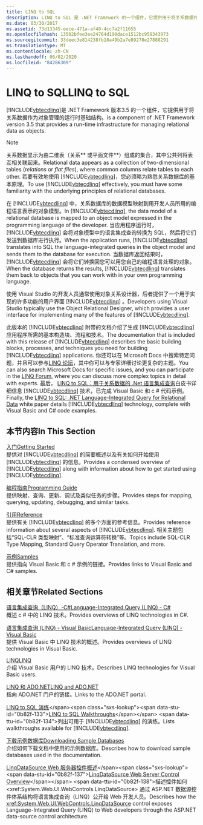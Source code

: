 ```yaml
---
title: LINQ to SQL
description: LINQ to SQL 是 .NET Framework 的一个组件，它提供用于将关系数据作为对象进行管理的运行时基础结构。
ms.date: 03/30/2017
ms.assetid: 73d13345-eece-471a-af40-4cc7a2f11655
ms.openlocfilehash: 13502bfee3ee24764d190dace1512bc958343973
ms.sourcegitcommit: 33deec3e814238fb18a49b2a7e89278e27888291
ms.translationtype: MT
ms.contentlocale: zh-CN
ms.lasthandoff: 06/02/2020
ms.locfileid: "84286309"
---
```

# <a name="linq-to-sql"></a><span data-ttu-id="0b82f-103">LINQ to SQL</span><span class="sxs-lookup"><span data-stu-id="0b82f-103">LINQ to SQL</span></span>
[!INCLUDE[vbtecdlinq](../../../../../../includes/vbtecdlinq-md.md)]<span data-ttu-id="0b82f-104">是 .NET Framework 版本3.5 的一个组件，它提供用于将关系数据作为对象管理的运行时基础结构。</span><span class="sxs-lookup"><span data-stu-id="0b82f-104">is a component of .NET Framework version 3.5 that provides a run-time infrastructure for managing relational data as objects.</span></span>  
  
> [!NOTE]
> <span data-ttu-id="0b82f-105">关系数据显示为由二维表（关系\*\* 或平面文件\*\*）组成的集合，其中公共列将表互相关联起来。</span><span class="sxs-lookup"><span data-stu-id="0b82f-105">Relational data appears as a collection of two-dimensional tables (*relations* or *flat files*), where common columns relate tables to each other.</span></span> <span data-ttu-id="0b82f-106">若要有效地使用 [!INCLUDE[vbtecdlinq](../../../../../../includes/vbtecdlinq-md.md)]，您必须略为熟悉关系数据库的基本原理。</span><span class="sxs-lookup"><span data-stu-id="0b82f-106">To use [!INCLUDE[vbtecdlinq](../../../../../../includes/vbtecdlinq-md.md)] effectively, you must have some familiarity with the underlying principles of relational databases.</span></span>  
  
 <span data-ttu-id="0b82f-107">在 [!INCLUDE[vbtecdlinq](../../../../../../includes/vbtecdlinq-md.md)] 中，关系数据库的数据模型映射到用开发人员所用的编程语言表示的对象模型。</span><span class="sxs-lookup"><span data-stu-id="0b82f-107">In [!INCLUDE[vbtecdlinq](../../../../../../includes/vbtecdlinq-md.md)], the data model of a relational database is mapped to an object model expressed in the programming language of the developer.</span></span> <span data-ttu-id="0b82f-108">当应用程序运行时，[!INCLUDE[vbtecdlinq](../../../../../../includes/vbtecdlinq-md.md)] 会将对象模型中的语言集成查询转换为 SQL，然后将它们发送到数据库进行执行。</span><span class="sxs-lookup"><span data-stu-id="0b82f-108">When the application runs, [!INCLUDE[vbtecdlinq](../../../../../../includes/vbtecdlinq-md.md)] translates into SQL the language-integrated queries in the object model and sends them to the database for execution.</span></span> <span data-ttu-id="0b82f-109">当数据库返回结果时，[!INCLUDE[vbtecdlinq](../../../../../../includes/vbtecdlinq-md.md)] 会将它们转换回您可以用您自己的编程语言处理的对象。</span><span class="sxs-lookup"><span data-stu-id="0b82f-109">When the database returns the results, [!INCLUDE[vbtecdlinq](../../../../../../includes/vbtecdlinq-md.md)] translates them back to objects that you can work with in your own programming language.</span></span>  
  
 <span data-ttu-id="0b82f-110">使用 Visual Studio 的开发人员通常使用对象关系设计器，后者提供了一个用于实现的许多功能的用户界面 [!INCLUDE[vbtecdlinq](../../../../../../includes/vbtecdlinq-md.md)] 。</span><span class="sxs-lookup"><span data-stu-id="0b82f-110">Developers using Visual Studio typically use the Object Relational Designer, which provides a user interface for implementing many of the features of [!INCLUDE[vbtecdlinq](../../../../../../includes/vbtecdlinq-md.md)].</span></span>  
  
 <span data-ttu-id="0b82f-111">此版本的 [!INCLUDE[vbtecdlinq](../../../../../../includes/vbtecdlinq-md.md)] 附带的文档介绍了生成 [!INCLUDE[vbtecdlinq](../../../../../../includes/vbtecdlinq-md.md)] 应用程序所需的基本构造块、流程和技术。</span><span class="sxs-lookup"><span data-stu-id="0b82f-111">The documentation that is included with this release of [!INCLUDE[vbtecdlinq](../../../../../../includes/vbtecdlinq-md.md)] describes the basic building blocks, processes, and techniques you need for building [!INCLUDE[vbtecdlinq](../../../../../../includes/vbtecdlinq-md.md)] applications.</span></span> <span data-ttu-id="0b82f-112">你还可以在 Microsoft Docs 中搜索特定问题，并且可以参与[LINQ 论坛](https://social.msdn.microsoft.com/forums/home?forum=linqtosql)，其中你可以与专家详细讨论更复杂的主题。</span><span class="sxs-lookup"><span data-stu-id="0b82f-112">You can also search Microsoft Docs for specific issues, and you can participate in the [LINQ Forum](https://social.msdn.microsoft.com/forums/home?forum=linqtosql), where you can discuss more complex topics in detail with experts.</span></span> <span data-ttu-id="0b82f-113">最后， [LINQ to SQL：用于关系数据的 .Net 语言集成查询](https://docs.microsoft.com/previous-versions/dotnet/articles/bb425822(v=msdn.10))白皮书详细信息 [!INCLUDE[vbtecdlinq](../../../../../../includes/vbtecdlinq-md.md)] 技术，已完成 Visual Basic 和 c # 代码示例。</span><span class="sxs-lookup"><span data-stu-id="0b82f-113">Finally, the [LINQ to SQL: .NET Language-Integrated Query for Relational Data](https://docs.microsoft.com/previous-versions/dotnet/articles/bb425822(v=msdn.10)) white paper details [!INCLUDE[vbtecdlinq](../../../../../../includes/vbtecdlinq-md.md)] technology, complete with Visual Basic and C# code examples.</span></span>  
  
## <a name="in-this-section"></a><span data-ttu-id="0b82f-114">本节内容</span><span class="sxs-lookup"><span data-stu-id="0b82f-114">In This Section</span></span>  
 [<span data-ttu-id="0b82f-115">入门</span><span class="sxs-lookup"><span data-stu-id="0b82f-115">Getting Started</span></span>](getting-started.md)  
 <span data-ttu-id="0b82f-116">提供对 [!INCLUDE[vbtecdlinq](../../../../../../includes/vbtecdlinq-md.md)] 的简要概述以及有关如何开始使用 [!INCLUDE[vbtecdlinq](../../../../../../includes/vbtecdlinq-md.md)] 的信息。</span><span class="sxs-lookup"><span data-stu-id="0b82f-116">Provides a condensed overview of [!INCLUDE[vbtecdlinq](../../../../../../includes/vbtecdlinq-md.md)] along with information about how to get started using [!INCLUDE[vbtecdlinq](../../../../../../includes/vbtecdlinq-md.md)].</span></span>  
  
 [<span data-ttu-id="0b82f-117">编程指南</span><span class="sxs-lookup"><span data-stu-id="0b82f-117">Programming Guide</span></span>](programming-guide.md)  
 <span data-ttu-id="0b82f-118">提供映射、查询、更新、调试及类似任务的步骤。</span><span class="sxs-lookup"><span data-stu-id="0b82f-118">Provides steps for mapping, querying, updating, debugging, and similar tasks.</span></span>  
  
 [<span data-ttu-id="0b82f-119">引用</span><span class="sxs-lookup"><span data-stu-id="0b82f-119">Reference</span></span>](reference.md)  
 <span data-ttu-id="0b82f-120">提供有关 [!INCLUDE[vbtecdlinq](../../../../../../includes/vbtecdlinq-md.md)] 的多个方面的参考信息。</span><span class="sxs-lookup"><span data-stu-id="0b82f-120">Provides reference information about several aspects of [!INCLUDE[vbtecdlinq](../../../../../../includes/vbtecdlinq-md.md)].</span></span> <span data-ttu-id="0b82f-121">相关主题包括“SQL-CLR 类型映射”、“标准查询运算符转换”等。</span><span class="sxs-lookup"><span data-stu-id="0b82f-121">Topics include SQL-CLR Type Mapping, Standard Query Operator Translation, and more.</span></span>  
  
 [<span data-ttu-id="0b82f-122">示例</span><span class="sxs-lookup"><span data-stu-id="0b82f-122">Samples</span></span>](samples.md)  
 <span data-ttu-id="0b82f-123">提供指向 Visual Basic 和 c # 示例的链接。</span><span class="sxs-lookup"><span data-stu-id="0b82f-123">Provides links to Visual Basic and C# samples.</span></span>  
  
## <a name="related-sections"></a><span data-ttu-id="0b82f-124">相关章节</span><span class="sxs-lookup"><span data-stu-id="0b82f-124">Related Sections</span></span>  
 <span data-ttu-id="0b82f-125">[语言集成查询（LINQ）-C#](../../../../../csharp/programming-guide/concepts/linq/index.md)</span><span class="sxs-lookup"><span data-stu-id="0b82f-125">[Language-Integrated Query (LINQ) - C#](../../../../../csharp/programming-guide/concepts/linq/index.md)</span></span>\
 <span data-ttu-id="0b82f-126">概述 c # 中的 LINQ 技术。</span><span class="sxs-lookup"><span data-stu-id="0b82f-126">Provides overviews of LINQ technologies in C#.</span></span>

 [<span data-ttu-id="0b82f-127">语言集成查询 (LINQ) - Visual Basic</span><span class="sxs-lookup"><span data-stu-id="0b82f-127">Language-Integrated Query (LINQ) - Visual Basic</span></span>](../../../../../visual-basic/programming-guide/concepts/linq/index.md)  
 <span data-ttu-id="0b82f-128">提供 Visual Basic 中 LINQ 技术的概述。</span><span class="sxs-lookup"><span data-stu-id="0b82f-128">Provides overviews of LINQ technologies in Visual Basic.</span></span>
  
 [<span data-ttu-id="0b82f-129">LINQ</span><span class="sxs-lookup"><span data-stu-id="0b82f-129">LINQ</span></span>](../../../../../visual-basic/programming-guide/language-features/linq/index.md)  
 <span data-ttu-id="0b82f-130">介绍 Visual Basic 用户的 LINQ 技术。</span><span class="sxs-lookup"><span data-stu-id="0b82f-130">Describes LINQ technologies for Visual Basic users.</span></span>  
  
 [<span data-ttu-id="0b82f-131">LINQ 和 ADO.NET</span><span class="sxs-lookup"><span data-stu-id="0b82f-131">LINQ and ADO.NET</span></span>](../../linq-and-ado-net.md)  
 <span data-ttu-id="0b82f-132">指向 ADO.NET 门户的链接。</span><span class="sxs-lookup"><span data-stu-id="0b82f-132">Links to the ADO.NET portal.</span></span>  
  
 <span data-ttu-id="0b82f-133">[LINQ to SQL 演练](https://docs.microsoft.com/previous-versions/visualstudio/visual-studio-2008/bb386295(v=vs.90))</span><span class="sxs-lookup"><span data-stu-id="0b82f-133">[LINQ to SQL Walkthroughs](https://docs.microsoft.com/previous-versions/visualstudio/visual-studio-2008/bb386295(v=vs.90))</span></span>  
 <span data-ttu-id="0b82f-134">列出可用于 [!INCLUDE[vbtecdlinq](../../../../../../includes/vbtecdlinq-md.md)] 的演练。</span><span class="sxs-lookup"><span data-stu-id="0b82f-134">Lists walkthroughs available for [!INCLUDE[vbtecdlinq](../../../../../../includes/vbtecdlinq-md.md)].</span></span>  
  
 [<span data-ttu-id="0b82f-135">下载示例数据库</span><span class="sxs-lookup"><span data-stu-id="0b82f-135">Downloading Sample Databases</span></span>](downloading-sample-databases.md)  
 <span data-ttu-id="0b82f-136">介绍如何下载文档中使用的示例数据库。</span><span class="sxs-lookup"><span data-stu-id="0b82f-136">Describes how to download sample databases used in the documentation.</span></span>  
  
 <span data-ttu-id="0b82f-137">[LinqDataSource Web 服务器控件概述](https://docs.microsoft.com/previous-versions/aspnet/bb547113(v=vs.100))</span><span class="sxs-lookup"><span data-stu-id="0b82f-137">[LinqDataSource Web Server Control Overview](https://docs.microsoft.com/previous-versions/aspnet/bb547113(v=vs.100))</span></span>  
 <span data-ttu-id="0b82f-138">描述控件如何 <xref:System.Web.UI.WebControls.LinqDataSource> 通过 ASP.NET 数据源控件体系结构将语言集成查询（LINQ）公开给 Web 开发人员。</span><span class="sxs-lookup"><span data-stu-id="0b82f-138">Describes how the <xref:System.Web.UI.WebControls.LinqDataSource> control exposes Language-Integrated Query (LINQ) to Web developers through the ASP.NET data-source control architecture.</span></span>
